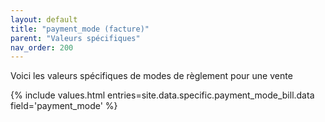 ```yaml
---
layout: default
title: "payment_mode (facture)"
parent: "Valeurs spécifiques"
nav_order: 200
---
```

Voici les valeurs spécifiques de modes de règlement pour une vente

{% include values.html entries=site.data.specific.payment_mode_bill.data field='payment_mode' %}

